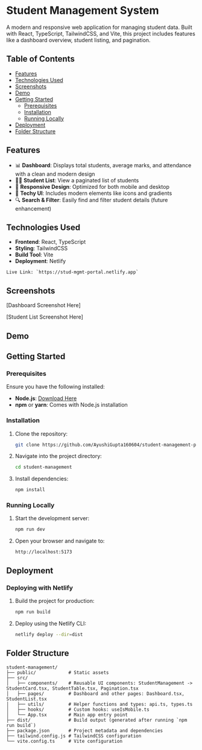 # Student Management System

A modern and responsive web application for managing student data. Built with React, TypeScript, TailwindCSS, and Vite, this project includes features like a dashboard overview, student listing, and pagination.

## Table of Contents

- [Features](#features)
- [Technologies Used](#technologies-used)
- [Screenshots](#screenshots)
- [Demo](#demo) 
- [Getting Started](#getting-started)
  - [Prerequisites](#prerequisites)
  - [Installation](#installation)
  - [Running Locally](#running-locally)
- [Deployment](#deployment)
- [Folder Structure](#folder-structure)

## Features

- 📊 **Dashboard**: Displays total students, average marks, and attendance with a clean and modern design
- 🧑‍🎓 **Student List**: View a paginated list of students
- 📱 **Responsive Design**: Optimized for both mobile and desktop
- 🌟 **Techy UI**: Includes modern elements like icons and gradients
- 🔍 **Search & Filter**: Easily find and filter student details (future enhancement)

## Technologies Used

- **Frontend**: React, TypeScript
- **Styling**: TailwindCSS
- **Build Tool**: Vite
- **Deployment**: Netlify
  
``
Live Link: `https://stud-mgmt-portal.netlify.app`
``

## Screenshots

[Dashboard Screenshot Here]

[Student List Screenshot Here]

## Demo

## Getting Started

### Prerequisites

Ensure you have the following installed:

- **Node.js**: [Download Here](https://nodejs.org/)
- **npm** or **yarn**: Comes with Node.js installation

### Installation

1. Clone the repository:
   ```bash
   git clone https://github.com/AyushiGupta160604/student-management-portal.git
   ```

2. Navigate into the project directory:
   ```bash
   cd student-management
   ```

3. Install dependencies:
   ```bash
   npm install
   ```

### Running Locally

1. Start the development server:
   ```bash
   npm run dev
   ```

2. Open your browser and navigate to:
   ```
   http://localhost:5173
   ```

## Deployment

### Deploying with Netlify

1. Build the project for production:
   ```bash
   npm run build
   ```

2. Deploy using the Netlify CLI:
   ```bash
   netlify deploy --dir=dist
   ```

## Folder Structure

```
student-management/
├── public/            # Static assets
├── src/
│   ├── components/    # Reusable UI components: StudentManagement -> StudentCard.tsx, StudentTable.tsx, Pagination.tsx
│   ├── pages/         # Dashboard and other pages: Dashboard.tsx, StudentList.tsx
│   ├── utils/         # Helper functions and types: api.ts, types.ts
│   ├── hooks/         # Custom hooks: useIsMobile.ts
│   └── App.tsx        # Main app entry point
├── dist/              # Build output (generated after running `npm run build`)
├── package.json       # Project metadata and dependencies
├── tailwind.config.js # TailwindCSS configuration
└── vite.config.ts     # Vite configuration
```
